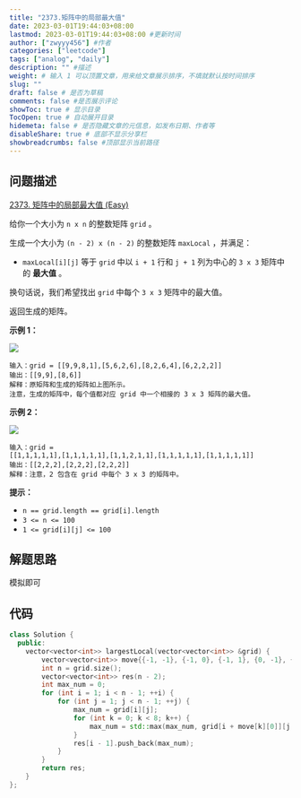```yaml
---
title: "2373.矩阵中的局部最大值"
date: 2023-03-01T19:44:03+08:00
lastmod: 2023-03-01T19:44:03+08:00 #更新时间
author: ["zwyyy456"] #作者
categories: ["leetcode"]
tags: ["analog", "daily"]
description: "" #描述
weight: # 输入 1 可以顶置文章，用来给文章展示排序，不填就默认按时间排序
slug: ""
draft: false # 是否为草稿
comments: false #是否展示评论
showToc: true # 显示目录
TocOpen: true # 自动展开目录
hidemeta: false # 是否隐藏文章的元信息，如发布日期、作者等
disableShare: true # 底部不显示分享栏
showbreadcrumbs: false #顶部显示当前路径
---
```

## 问题描述
[2373. 矩阵中的局部最大值 (Easy)](https://leetcode.cn/problems/largest-local-values-in-a-matrix/)

给你一个大小为 `n x n` 的整数矩阵 `grid` 。

生成一个大小为 `(n - 2) x (n - 2)` 的整数矩阵  `maxLocal` ，并满足：

- `maxLocal[i][j]` 等于 `grid` 中以 `i + 1` 行和 `j + 1` 列为中心的 `3
x 3` 矩阵中的 **最大值** 。

换句话说，我们希望找出 `grid` 中每个 `3 x 3` 矩阵中的最大值。

返回生成的矩阵。

**示例 1：**

![](https://pic-upyun.zwyyy456.tech/smms/2023-12-26-065441.png)

```
输入：grid = [[9,9,8,1],[5,6,2,6],[8,2,6,4],[6,2,2,2]]
输出：[[9,9],[8,6]]
解释：原矩阵和生成的矩阵如上图所示。
注意，生成的矩阵中，每个值都对应 grid 中一个相接的 3 x 3 矩阵的最大值。
```

**示例 2：**

![](https://pic-upyun.zwyyy456.tech/smms/2023-12-26-65443.png)

```
输入：grid =
[[1,1,1,1,1],[1,1,1,1,1],[1,1,2,1,1],[1,1,1,1,1],[1,1,1,1,1]]
输出：[[2,2,2],[2,2,2],[2,2,2]]
解释：注意，2 包含在 grid 中每个 3 x 3 的矩阵中。

```

**提示：**

- `n == grid.length == grid[i].length`
- `3 <= n <= 100`
- `1 <= grid[i][j] <= 100`

## 解题思路
模拟即可

## 代码
```cpp
class Solution {
  public:
    vector<vector<int>> largestLocal(vector<vector<int>> &grid) {
        vector<vector<int>> move{{-1, -1}, {-1, 0}, {-1, 1}, {0, -1}, {0, 1}, {1, -1}, {1, 0}, {1, 1}};
        int n = grid.size();
        vector<vector<int>> res(n - 2);
        int max_num = 0;
        for (int i = 1; i < n - 1; ++i) {
            for (int j = 1; j < n - 1; ++j) {
                max_num = grid[i][j];
                for (int k = 0; k < 8; k++) {
                    max_num = std::max(max_num, grid[i + move[k][0]][j + move[k][1]]);
                }
                res[i - 1].push_back(max_num);
            }
        }
        return res;
    }
};
```